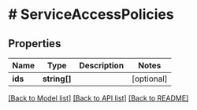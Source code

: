 # # ServiceAccessPolicies

## Properties

Name | Type | Description | Notes
------------ | ------------- | ------------- | -------------
**ids** | **string[]** |  | [optional]

[[Back to Model list]](../../README.md#models) [[Back to API list]](../../README.md#endpoints) [[Back to README]](../../README.md)
